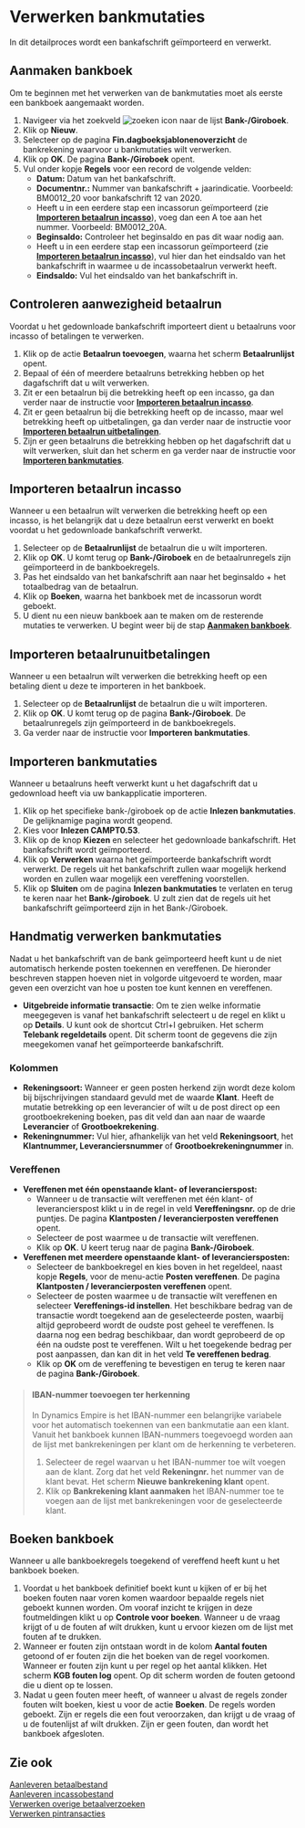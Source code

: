 # Verwerken bankmutaties

In dit detailproces wordt een bankafschrift geïmporteerd en verwerkt.

## Aanmaken bankboek

Om te beginnen met het verwerken van de bankmutaties moet als eerste een bankboek aangemaakt worden.

1. Navigeer via het zoekveld ![zoeken icon](/assets/images/zoeken.png "zoeken icon") naar de lijst  **Bank-/Giroboek**.
2. Klik op  **Nieuw**.
3. Selecteer op de pagina  **Fin.dagboeksjablonenoverzicht**  de bankrekening waarvoor u bankmutaties wilt verwerken.
4. Klik op  **OK**. De pagina **Bank-/Giroboek** opent.
5. Vul onder kopje **Regels** voor een record de volgende velden:
    - **Datum:**  Datum van het bankafschrift.
    - **Documentnr.:** Nummer van bankafschrift + jaarindicatie. Voorbeeld: BM0012_20 voor bankafschrift 12 van 2020.
    - Heeft u in een eerdere stap een incassorun geïmporteerd (zie **[Importeren betaalrun incasso](#importeren-betaalrun-incasso)**), voeg dan een A toe aan het nummer. Voorbeeld: BM0012_20A.
    - **Beginsaldo:**  Controleer het beginsaldo en pas dit waar nodig aan.
    - Heeft u in een eerdere stap een incassorun geïmporteerd (zie **[Importeren betaalrun incasso](#importeren-betaalrun-incasso)**), vul hier dan het eindsaldo van het bankafschrift in waarmee u de incassobetaalrun verwerkt heeft.
    - **Eindsaldo:**  Vul het eindsaldo van het bankafschrift in.

## Controleren aanwezigheid betaalrun

Voordat u het gedownloade bankafschrift importeert dient u betaalruns voor incasso of betalingen te verwerken.

1. Klik op de actie **Betaalrun toevoegen**, waarna het scherm **Betaalrunlijst** opent.
2. Bepaal of één of meerdere betaalruns betrekking hebben op het dagafschrift dat u wilt verwerken.
3. Zit er een betaalrun bij die betrekking heeft op een incasso, ga dan verder naar de instructie voor [**Importeren betaalrun incasso**](#importeren-betaalrun-incasso).
4. Zit er geen betaalrun bij die betrekking heeft op de incasso, maar wel betrekking heeft op uitbetalingen, ga dan verder naar de instructie voor **[Importeren betaalrun uitbetalingen](#importeren-betaalrun-uitbetalingen)**.
5. Zijn er geen betaalruns die betrekking hebben op het dagafschrift dat u wilt verwerken, sluit dan het scherm en ga verder naar de instructie voor **[Importeren bankmutaties](#importeren-bankmutaties)**.

## Importeren betaalrun incasso

Wanneer u een betaalrun wilt verwerken die betrekking heeft op een incasso, is het belangrijk dat u deze betaalrun eerst verwerkt en boekt voordat u het gedownloade bankafschrift verwerkt. 

1. Selecteer op de **Betaalrunlijst** de betaalrun die u wilt importeren.
2. Klik op **OK**. U komt terug op **Bank-/Giroboek** en de betaalrunregels zijn geïmporteerd in de bankboekregels.
3. Pas het eindsaldo van het bankafschrift aan naar het beginsaldo + het totaalbedrag van de betaalrun.
4. Klik op **Boeken**, waarna het bankboek met de incassorun wordt geboekt.
5. U dient nu een nieuw bankboek aan te maken om de resterende mutaties te verwerken. U begint weer bij de stap **[Aanmaken bankboek](#aanmaken-bankboek)**.

## Importeren betaalrunuitbetalingen

Wanneer u een betaalrun wilt verwerken die betrekking heeft op een betaling  dient u deze te importeren in het bankboek.

1. Selecteer op de **Betaalrunlijst** de betaalrun die u wilt importeren.
2. Klik op **OK**. U komt terug op de pagina **Bank-/Giroboek**. De betaalrunregels zijn geïmporteerd in de bankboekregels.
3. Ga verder naar de instructie voor **Importeren bankmutaties**.

## Importeren bankmutaties

Wanneer u betaalruns heeft verwerkt kunt u het dagafschrift dat u gedownload heeft via uw bankapplicatie importeren.

1. Klik op het specifieke  bank-/giroboek op de actie **Inlezen bankmutaties**. De gelijknamige pagina wordt geopend.
2. Kies voor **Inlezen CAMPT0.53**.
3. Klik op de knop **Kiezen** en selecteer het gedownloade bankafschrift. Het bankafschrift wordt geïmporteerd.
4. Klik op **Verwerken** waarna het geïmporteerde bankafschrift wordt verwerkt. De regels uit het bankafschrift zullen waar mogelijk herkend worden en zullen waar mogelijk een vereffening voorstellen.
5. Klik op **Sluiten** om de pagina **Inlezen bankmutaties** te verlaten en terug te keren naar het **Bank-/giroboek**. U zult zien dat de regels uit het bankafschrift geïmporteerd zijn in het Bank-/Giroboek.

## Handmatig verwerken bankmutaties

Nadat u het bankafschrift van de bank geïmporteerd heeft kunt u de niet automatisch herkende posten toekennen en vereffenen. De hieronder beschreven stappen hoeven niet in volgorde uitgevoerd te worden, maar geven een overzicht van hoe u posten toe kunt kennen en vereffenen.

- **Uitgebreide informatie transactie**: Om te zien welke informatie meegegeven is vanaf het bankafschrift selecteert u de regel en klikt u op **Details**. U kunt ook de shortcut Ctrl+I gebruiken. Het scherm **Telebank regeldetails** opent. Dit scherm toont de gegevens die zijn meegekomen vanaf het geïmporteerde bankafschrift.

### Kolommen

- **Rekeningsoort:** Wanneer er geen posten herkend zijn wordt deze kolom bij bijschrijvingen standaard gevuld met de waarde **Klant**. Heeft de mutatie betrekking op een leverancier of wilt u de post direct op een grootboekrekening boeken, pas dit veld dan aan naar de waarde **Leverancier** of **Grootboekrekening**.
- **Rekeningnummer:** Vul hier, afhankelijk van het veld **Rekeningsoort**, het **Klantnummer, Leveranciersnummer** of **Grootboekrekeningnummer** in.

### Vereffenen

- **Vereffenen met één openstaande klant- of leverancierspost:**
	- Wanneer u de transactie wilt vereffenen met één klant- of leverancierspost klikt u in de regel in veld **Vereffeningsnr.** op de drie puntjes. De pagina **Klantposten / leverancierposten vereffenen** opent.
	- Selecteer de post waarmee u de transactie wilt vereffenen.
	- Klik op **OK**. U keert terug naar de pagina **Bank-/Giroboek**.
- **Vereffenen met meerdere openstaande klant- of leveranciersposten:**
	- Selecteer de bankboekregel en kies boven in het regeldeel, naast kopje **Regels**, voor de menu-actie **Posten vereffenen**. De pagina **Klantposten / leverancierposten vereffenen** opent.
	- Selecteer de posten waarmee u de transactie wilt vereffenen en selecteer **Vereffenings-id instellen**. Het beschikbare bedrag van de transactie wordt toegekend aan de geselecteerde posten, waarbij altijd geprobeerd wordt de oudste post geheel te vereffenen. Is daarna nog een bedrag beschikbaar, dan wordt geprobeerd de op één na oudste post te vereffenen. Wilt u het toegekende bedrag per post aanpassen, dan kan dit in het veld **Te vereffenen bedrag**.
	- Klik op **OK** om de vereffening te bevestigen en terug te keren naar de pagina **Bank-/Giroboek**.

>#### IBAN-nummer toevoegen ter herkenning
>
>In Dynamics Empire is het IBAN-nummer een belangrijke variabele voor het automatisch toekennen van een bankmutatie aan een klant. Vanuit het bankboek kunnen IBAN-nummers toegevoegd worden aan de lijst met bankrekeningen per klant om de herkenning te verbeteren.
>
> 1. Selecteer de regel waarvan u het IBAN-nummer toe wilt voegen aan de klant. Zorg dat het veld **Rekeningnr.** het nummer van de klant bevat. Het scherm **Nieuwe bankrekening klant** opent.
> 2. Klik op **Bankrekening klant aanmaken**  het IBAN-nummer toe te voegen aan de lijst met bankrekeningen voor de geselecteerde klant.

## Boeken bankboek

Wanneer u alle bankboekregels toegekend of vereffend heeft kunt u het bankboek boeken.

1. Voordat u het bankboek definitief boekt kunt u kijken of er bij het boeken fouten naar voren komen waardoor bepaalde regels niet geboekt kunnen worden. Om vooraf inzicht te krijgen in deze foutmeldingen klikt u op **Controle voor boeken**. Wanneer u de vraag krijgt of u de fouten af wilt drukken, kunt u ervoor kiezen om de lijst met fouten af te drukken.
2. Wanneer er fouten zijn ontstaan wordt in de kolom **Aantal fouten** getoond of er fouten zijn die het boeken van de regel voorkomen. Wanneer er fouten zijn kunt u per regel op het aantal klikken. Het scherm **KGB fouten log** opent. Op dit scherm worden de fouten getoond die u dient op te lossen.
3. Nadat u geen fouten meer heeft, of wanneer u alvast de regels zonder fouten wilt boeken, kiest u voor de actie **Boeken**. De regels worden geboekt. Zijn er regels die een fout veroorzaken, dan krijgt u de vraag of u de foutenlijst af wilt drukken. Zijn er geen fouten, dan wordt het bankboek afgesloten.

## Zie ook

[Aanleveren betaalbestand](../aanleveren-betaalbestand/)  
[Aanleveren incassobestand](../aanleveren-incassobestand/)  
[Verwerken overige betaalverzoeken](../verwerken-overige-betaalverzoeken/)  
[Verwerken pintransacties](../verwerken-pintransacties/)  
